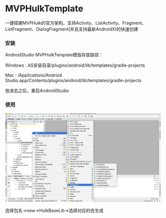 # MVPHulkTemplate
一键搭建MVPHulk的官方架构，支持Activity、ListActivity、Fragment、ListFragment、DialogFragment(并且支持最新AndroidX)的快速创建

### 安装

AndroidStudio MVPHulkTemplate模版存放路径：

Windows : AS安装目录/plugins/android/lib/templates/gradle-projects

Mac : /Applications/Android Studio.app/Contents/plugins/android/lib/templates/gradle-projects

放进去之后，重启AndroidStudio


### 使用

![MVPHulkTemplate](file/MVPHulkTemplate.png)

选择包名->new->HulkBaseLib->选择对应的去生成
